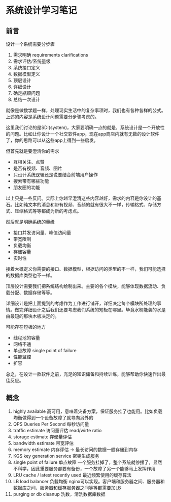 # 系统设计学习笔记

## 前言

设计一个系统需要分步骤

1. 需求明确 requirements clarifications
2. 需求评估/系统量级
3. 系统接口定义
4. 数据模型定义
5. 顶层设计
6. 详细设计
7. 确定瓶颈问题
8. 总结一次设计

就像是做数学题一样，处理现实生活中的复杂事项时，我们也有各种各样的公式。上述的内容是系统设计问题需要分步骤考虑的。

这里我们讨论的是SDI(system)，大家要明确一点的就是，系统设计是一个开放性的问题。比如让你设计一个社交软件app，现在app商店内就有无数的设计软件了，你的思路可以从这些app上得到一些启发。

但首先就是要澄清你的需求

- 互相关注、点赞
- 是否有视频、音频、图片
- 只设计系统逻辑还是说要结合前端用户操作
- 搜索带有哪些功能
- 朋友圈的功能

以上只是一些反问。实际上你越早澄清这些内容越好，需求的内容是你设计的基石。比如纯文本的消息和带有视频、音频的就有很大不一样，传输格式、存储方式、压缩格式等等都成为新的考虑点。

然后就是明确系统的量级

- 接口并发访问量、峰值访问量
- 带宽限制
- 负载均衡
- 存储容量
- 实时性

接着大概定义你需要的接口、数据模型，根据访问的类型的不一样，我们可能选择的数据库类型也不一样。

顶层设计需要我们把系统结构绘制出来。主要的各个模块，能够体现数据流动、负载分配、数据存储等等。

详细设计是把上面提到的考虑作为工作进行铺开，详细决定每个模块所处理的事情。做完详细设计之后我们还要考虑我们系统的短板在哪里。毕竟水桶能装的水是由最短的那块木板决定的。

可能存在短板的地方

- 线程池的容量
- 网络不通
- 单点故障 single point of failure
- 性能监控
- 扩容

总之，在设计一款软件之前，充足的知识储备和持续训练，能够帮助你快速作出最佳反应。

## 概念

1. highly available 高可用，意味着灾备方案，保证服务挂了也能用。比如负载均衡做得到一个设备故障了就导向另外的
2. QPS Queries Per Second 每秒访问量
3. traffic estimate 访问量评估 read/wirte ratio
4. storage estimate 存储量评估
5. bandwidth estimate 带宽评估
6. memory estimate 内存评估 -> 最长访问的数据一般存储到内存
7. KGS key generation service 密钥生成服务
8. single point of failure 单点故障 一个服务挂掉了，整个系统就停摆了，显然不科学，因此重要服务都要有备份，一个故障了另一个能够马上发挥作用
9. LRU cache / latest recently used 最近频繁使用的缓存算法
10. LB load balancer 负载均衡  nginx可以实现。客户端和服务器之间、服务器和数据库之间、服务器和缓存服务器之间等等都需要加LB
11. purging or db cleanup 洗数，清洗数据库数据


